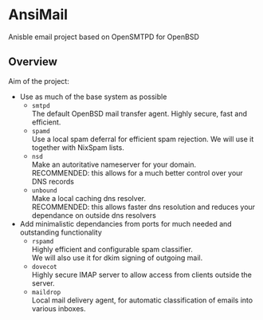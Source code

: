 # AnsiMail
Anisble email project based on OpenSMTPD for OpenBSD

## Overview

Aim of the project:
 * Use as much of the base system as possible
   * `smtpd`  
   The default OpenBSD mail transfer agent. Highly secure, fast and efficient.
   * `spamd`  
   Use a local spam deferral for efficient spam rejection. We will use it together with NixSpam lists.
   * `nsd`  
   Make an autoritative nameserver for your domain.  
   RECOMMENDED: this allows for a much better control over your DNS records
   * `unbound`  
   Make a local caching dns resolver.  
   RECOMMENDED: this allows faster dns resolution and reduces your dependance on outside dns resolvers
 * Add minimalistic dependancies from ports for much needed and outstanding functionality
   * `rspamd`  
   Highly efficient and configurable spam classifier.  
   We will also use it for dkim signing of outgoing mail.
   * `dovecot`  
   Highly secure IMAP server to allow access from clients outside the server.
   * `maildrop`  
   Local mail delivery agent, for automatic classification of emails into various inboxes.
